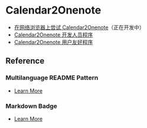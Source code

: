 

# Calendar2Onenote
- [在网络浏览器上尝试 Calendar2Onenote](https://github.com/juho-creator/Calendar2Onenote/blob/main/README.web.md)（正在开发中）
- [Calendar2Onenote 开发人员程序](https://github.com/juho-creator/Calendar2Onenote/blob/main/README.exe.md)
- [Calendar2Onenote 用户友好程序](https://github.com/juho-creator/Calendar2Onenote/tree/main/README.userfriendly_program.md)

## Reference
### Multilanguage README Pattern
- [Learn More](https://github.com/jonatasemidio/multilanguage-readme-pattern?tab=readme-ov-file)

### Markdown Badge  
- [Learn More](https://shields.io/badges)
